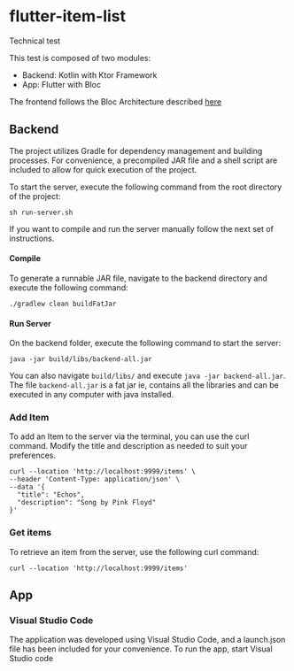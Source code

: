 # flutter-item-list
Technical test

This test is composed of two modules:
- Backend: Kotlin with Ktor Framework 
- App: Flutter with Bloc

The frontend follows the Bloc Architecture described [here](https://bloclibrary.dev/architecture/)


## Backend
The project utilizes Gradle for dependency management and building processes. For convenience, a precompiled JAR file and a shell script are included to allow for quick execution of the project.

To start the server, execute the following command from the root directory of the project:
```
sh run-server.sh
``` 
If you want to compile and run the server manually follow the next set of instructions.

#### Compile
To generate a runnable JAR file, navigate to the backend directory and execute the following command:
```
./gradlew clean buildFatJar
```

#### Run Server
On the backend folder, execute the following command to start the server:
```
java -jar build/libs/backend-all.jar
```

You can also navigate `build/libs/` and execute `java -jar backend-all.jar`. The file `backend-all.jar` is a fat jar ie, contains all the libraries and can be executed in any computer with java installed.


### Add Item
To add an Item to the server via the terminal, you can use the curl command. Modify the title and description as needed to suit your preferences.
```
curl --location 'http://localhost:9999/items' \
--header 'Content-Type: application/json' \
--data '{
  "title": "Echos",
  "description": "Song by Pink Floyd"
}'
```

### Get items
To retrieve an item from the server, use the following curl command:

```
curl --location 'http://localhost:9999/items'
```

## App
### Visual Studio Code
The application was developed using Visual Studio Code, and a launch.json file has been included for your convenience. To run the app, start Visual Studio code 